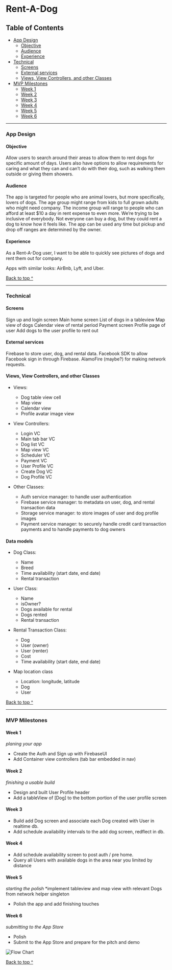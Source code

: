 # Rent-A-Dog
## Table of Contents
  * [App Design](#app-design)
    * [Objective](#objective)
    * [Audience](#audience)
    * [Experience](#experience)
  * [Technical](#technical)
    * [Screens](#Screens)
    * [External services](#external-services)
    * [Views, View Controllers, and other Classes](#Views-View-Controllers-and-other-Classes)
  * [MVP Milestones](#mvp-milestones)
    * [Week 1](#week-1)
    * [Week 2](#week-2)
    * [Week 3](#week-3)
    * [Week 4](#week-4)
    * [Week 5](#week-5)
    * [Week 6](#week-6)

---

### App Design

#### Objective
 
Allow users to search around their areas to allow them to rent dogs for specific amount of days. Users also have options to allow requirements for caring and what they can and can’t do with their dog, such as walking them outside or giving them showers.

#### Audience


The app is targeted for people who are animal lovers, but more specifically, lovers of dogs. The age group might range from kids to full grown adults who might need company. The income group will range to people who can afford at least $10 a day in rent expense to even more. We’re trying to be inclusive of everybody. Not everyone can buy a dog, but they could rent a dog to know how it feels like. The app can be used any time but pickup and drop off ranges are determined by the owner.

#### Experience
 
As a Rent-A-Dog user, I want to be able to quickly see pictures of dogs and rent them out for company. 
 
Apps with similar looks: AirBnb, Lyft, and Uber.

[Back to top ^](#)

---

### Technical

#### Screens


Sign up and login screen
Main home screen 
List of dogs in a tableview
Map view of dogs 
Calendar view of rental period
Payment screen 
Profile page of user
Add dogs to the user profile to rent out
 
 

#### External services
 
Firebase to store user, dog, and rental data. Facebook SDK to allow Facebook sign in through Firebase. AlamoFire (maybe?) for making network requests.

#### Views, View Controllers, and other Classes
* Views:
  * Dog table view cell 
  * Map view
  * Calendar view 
  * Profile avatar image view
 
* View Controllers:
  * Login VC
  * Main tab bar VC
  * Dog list VC
  * Map view VC
  * Scheduler VC
  * Payment VC
  * User Profile VC
  * Create Dog VC
  * Dog Profile VC
 
* Other Classes:
  * Auth service manager: to handle user authentication
  * Firebase service manager: to metadata on user, dog, and rental transaction data
  * Storage service manager: to store images of user and dog profile images
  * Payment service manager: to securely handle credit card transaction payments and to handle payments to dog owners

#### Data models
* Dog Class:
  * Name
  * Breed 
  * Time availability (start date, end date)
  * Rental transaction
 
* User Class:
  * Name 
  * isOwner?
  * Dogs available for rental
  * Dogs rented 
  * Rental transaction
 
* Rental Transaction Class:
  * Dog
  * User (owner)
  * User (renter)
  * Cost 
  * Time availability (start date, end date)
 
* Map location class
  * Location: longitude, latitude  
  * Dog 
  * User 

[Back to top ^](#)

---

### MVP Milestones

#### Week 1
_planing your app_
* Create the Auth and Sign up with FirebaseUI
* Add Container view controllers (tab bar embedded in nav)

#### Week 2
_finishing a usable build_
* Design and built User Profile header
* Add a tableView of [Dog] to the bottom portion of the user profile screen

#### Week 3
* Build add Dog screen and associate each Dog created with User in realtime db.
* Add schedule availability intervals to the add dog screen, redflect in db.
#### Week 4
* Add schedule availability screen to post auth / pre home.
* Query all Users with available dogs in the area near you limited by distance

#### Week 5
_starting the polish_
*implement tableview and map view with relevant Dogs from network helper singleton
* Polish the app and add finishing touches

#### Week 6
_submitting to the App Store_
* Polish
* Submit to the App Store and prepare for the pitch and demo
 
![Flow Chart](http://i.imgur.com/gj6VitG.png)

[Back to top ^](#)

